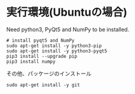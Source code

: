# 実行環境(Ubuntuの場合)

Need python3, PyQt5 and NumPy to be installed.

```
# install pyqt5 and NumPy
sudo apt-get install -y python3-pip
sudo apt-get install -y python3-pyqt5
pip3 install --upgrade pip
pip3 install numpy
```

その他、パッケージのインストール

```
sudo apt-get install -y git
```
